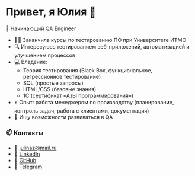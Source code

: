 # Привет, я Юлия 👋  

🎯 Начинающий QA Engineer 

- 🧑‍🎓 Заканчила курсы по тестированию ПО при Университете ИТМО  
- 🔍 Интересуюсь тестированием веб-приложений, автоматизацией и улучшением процессов  
- 💻 Владение:  
  - Теория тестирования (Black Box, функциональное, регрессионное тестирование)  
  - SQL (простые запросы)  
  - HTML/CSS (базовые знания)  
  - 1С (сертификат «АзЫ программирования»)  
- ⚡ Опыт: работа менеджером по производству (планирование, контроль задач, работа с клиентами, документация)  
- 📌 Ищу возможности развиваться в QA 

### 📫 Контакты  
- 📧 [julinaz@mail.ru](mailto:julinaz@mail.ru)  
- 🔗 [LinkedIn]([https://www.linkedin.com/in/юлия-азарова](https://www.linkedin.com/in/%D1%8E%D0%BB%D0%B8%D1%8F-%D0%BD%D0%B0%D0%B7%D0%B0%D1%80%D0%BE%D0%B2%D0%B0-a30a5393/))  
- 🐙 [GitHub](https://github.com/JulyNZRV)  
- 💬 [Telegram](https://t.me/JulyNo)  
